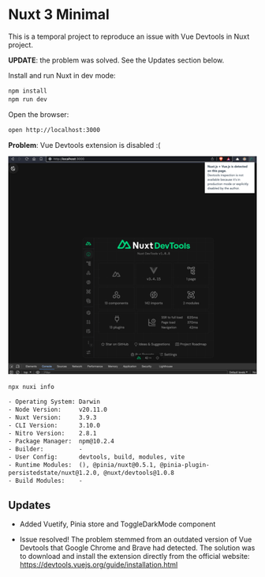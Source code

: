 # Nuxt 3 Minimal

This is a temporal project to reproduce an issue with Vue Devtools in Nuxt project.

**UPDATE**: the problem was solved. See the Updates section below.

Install and run Nuxt in dev mode:

```bash
npm install
npm run dev
```

Open the browser:

```bash
open http://localhost:3000
```

**Problem**: Vue Devtools extension is disabled :(

![screenshot](./public/screenshot2.png)

```bash
npx nuxi info
```

```
- Operating System: Darwin
- Node Version:     v20.11.0
- Nuxt Version:     3.9.3
- CLI Version:      3.10.0
- Nitro Version:    2.8.1
- Package Manager:  npm@10.2.4
- Builder:          -
- User Config:      devtools, build, modules, vite
- Runtime Modules:  (), @pinia/nuxt@0.5.1, @pinia-plugin-persistedstate/nuxt@1.2.0, @nuxt/devtools@1.0.8
- Build Modules:    -
```

## Updates

* Added Vuetify, Pinia store and ToggleDarkMode component

* Issue resolved! The problem stemmed from an outdated version of Vue Devtools that Google Chrome and Brave had detected. The solution was to download and install the extension directly from the official website: https://devtools.vuejs.org/guide/installation.html

